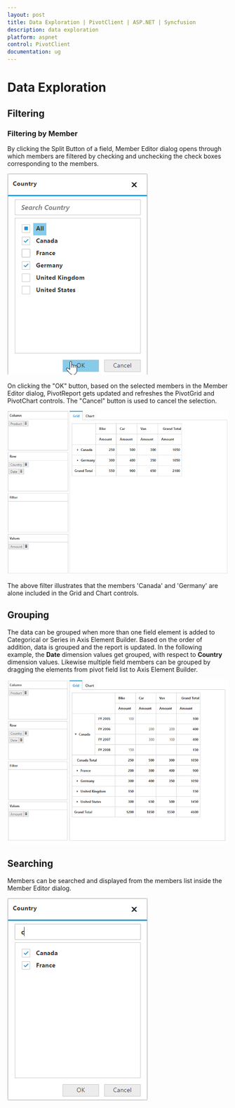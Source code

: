 ```yaml
---
layout: post
title: Data Exploration | PivotClient | ASP.NET | Syncfusion
description: data exploration
platform: aspnet
control: PivotClient
documentation: ug
---
```


# Data Exploration

## Filtering

### Filtering by Member

By clicking the  Split Button of a field, Member Editor dialog opens through which members are filtered by checking and unchecking the check boxes corresponding to the members. 

![](Data-Exploration_images/relationalfilterbymember.png)

 On clicking the "OK" button, based on the selected members in the Member Editor dialog, PivotReport gets updated and refreshes the PivotGrid and PivotChart controls.  The "Cancel" button is used to cancel the selection. 

![](Data-Exploration_images/relational-filter-grouping.png)

The above filter illustrates that the members 'Canada' and 'Germany' are alone included in the Grid and Chart controls.

## Grouping

The data can be grouped when more than one field element is added to Categorical or Series in Axis Element Builder.  Based on the order of addition, data is grouped and the report is updated. In the following example, the **Date** dimension values get grouped, with respect to **Country** dimension values.  Likewise multiple field members can be grouped by dragging the elements from pivot field list to Axis Element Builder.

![](Data-Exploration_images/relational-grouping.png)

## Searching

Members can be searched and displayed from the members list inside the Member Editor dialog.

![](Data-Exploration_images/relationalsearchgrouping.png) 
